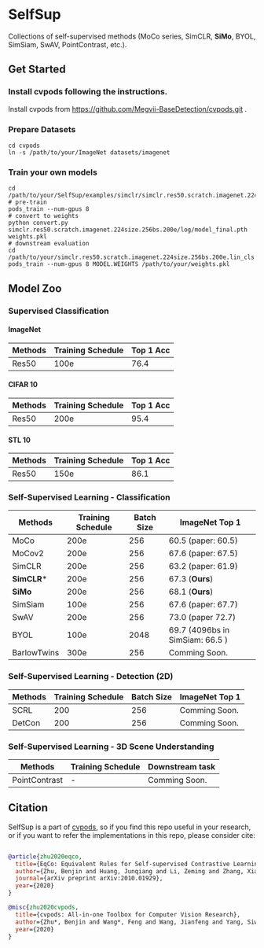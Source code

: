 # SelfSup

Collections of self-supervised methods (MoCo series, SimCLR, **SiMo**, BYOL, SimSiam, SwAV, PointContrast, etc.). 


## Get Started

### Install cvpods following the instructions.

Install cvpods from https://github.com/Megvii-BaseDetection/cvpods.git .

### Prepare Datasets

```shell
cd cvpods
ln -s /path/to/your/ImageNet datasets/imagenet
```

### Train your own models

```
cd /path/to/your/SelfSup/examples/simclr/simclr.res50.scratch.imagenet.224size.256bs.200e
# pre-train
pods_train --num-gpus 8
# convert to weights
python convert.py simclr.res50.scratch.imagenet.224size.256bs.200e/log/model_final.pth weights.pkl
# downstream evaluation
cd /path/to/your/simclr.res50.scratch.imagenet.224size.256bs.200e.lin_cls
pods_train --num-gpus 8 MODEL.WEIGHTS /path/to/your/weights.pkl

```

## Model Zoo

### Supervised Classification 

#### ImageNet
| Methods | Training Schedule | Top 1  Acc |
| ------- | ------ | ------------------ |
| Res50   | 100e    | 76.4               |

#### CIFAR 10
| Methods | Training Schedule | Top 1  Acc |
| ------- | ------ | ------------------ |
| Res50   | 200e    | 95.4              |

#### STL 10
| Methods | Training Schedule | Top 1  Acc |
| ------- | ------ | ------------------ |
| Res50   | 150e    | 86.1              |


### Self-Supervised Learning - Classification

| Methods | Training Schedule | Batch Size | ImageNet Top 1 |
| ------- | ------ | ---------- | ------------------ |
| MoCo    | 200e    |     256    | 60.5 (paper: 60.5) | 
| MoCov2  | 200e  |     256    | 67.6 (paper: 67.5) | 
| SimCLR  | 200e    |     256    | 63.2 (paper: 61.9) |
| **SimCLR*** | 200e    |     256    | 67.3 (**Ours**)|
| **SiMo**    | 200e    |     256    | 68.1 (**Ours**)|
| SimSiam | 100e    |     256    | 67.6 (paper: 67.7) |
| SwAV    | 200e    |     256    | 73.0 (paper 72.7)  |
| BYOL    | 100e    |     2048   | 69.7 (4096bs in SimSiam: 66.5 )      |
| BarlowTwins| 300e |     256    | Comming Soon.      |

### Self-Supervised Learning - Detection (2D)

| Methods | Training Schedule | Batch Size | ImageNet Top 1 |
| ------- | ------ | ---------- | ------------------ |
| SCRL    | 200    |     256    | Comming Soon.      | 
| DetCon    | 200    |     256    | Comming Soon.      |

### Self-Supervised Learning - 3D Scene Understanding

| Methods       | Training Schedule | Downstream task |
| ------------- | ----- | --------------- |
| PointContrast | -     | Comming Soon.   |


## Citation

SelfSup is a part of [cvpods](https://github.com/Megvii-BaseDetection/cvpods), so if you find this repo useful in your research, or if you want to refer the implementations in this repo, please consider cite:

```BibTeX

@article{zhu2020eqco,
  title={EqCo: Equivalent Rules for Self-supervised Contrastive Learning},
  author={Zhu, Benjin and Huang, Junqiang and Li, Zeming and Zhang, Xiangyu and Sun, Jian},
  journal={arXiv preprint arXiv:2010.01929},
  year={2020}
}

@misc{zhu2020cvpods,
  title={cvpods: All-in-one Toolbox for Computer Vision Research},
  author={Zhu*, Benjin and Wang*, Feng and Wang, Jianfeng and Yang, Siwei and Chen, Jianhu and Li, Zeming},
  year={2020}
}
```
